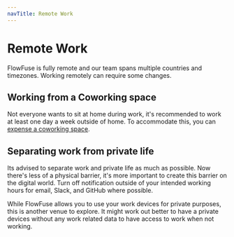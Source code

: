 ```yaml
---
navTitle: Remote Work
---
```


# Remote Work

FlowFuse is fully remote and our team spans multiple countries and timezones.
Working remotely can require some changes.

## Working from a Coworking space

Not everyone wants to sit at home during work, it's recommended to work at least
one day a week outside of home. To accommodate this, you can
[expense a coworking space](../peopleops/expenses#coworking-space-allowance).

## Separating work from private life

Its advised to separate work and private life as much as possible. Now there's
less of a physical barrier, it's more important to create this barrier on the
digital world. Turn off notification outside of your intended working hours for
email, Slack, and GitHub where possible.

While FlowFuse allows you to use your work devices for private purposes, this
is another venue to explore. It might work out better to have a private devices
without any work related data to have access to work when not working.
